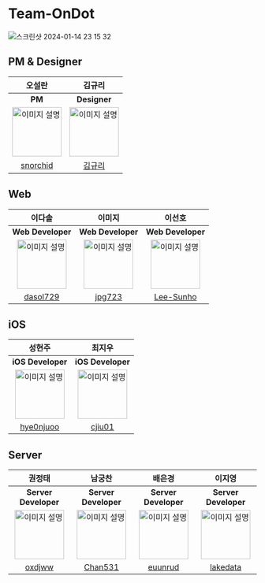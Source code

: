# Team-OnDot

![스크린샷 2024-01-14 23 15 32](https://github.com/Team-OnDot/.github/assets/102507306/93596831-dfce-4113-b656-01a0a69a3118)

## PM & Designer

|                                오설란                                 |                               김규리                               |
|:------------------------------------------------------------------:|:---------------------------------------------------------------:|
|                               **PM**                               |                          **Designer**                           |
| <img src="https://github.com/snorchid.png" alt="이미지 설명" width=100> | <img src="https://github.com/figma.png" alt="이미지 설명" width=100> |
|      <center>[snorchid](https://github.com/snorchid)</center>      |        <center>[김규리](https://github.com/figma)</center>         |

## Web

|                                이다솔                                 |                               이미지                                |                                 이선호                                 |
|:------------------------------------------------------------------:|:----------------------------------------------------------------:|:-------------------------------------------------------------------:|
|                         **Web Developer**                          |                        **Web Developer**                         |                          **Web Developer**                          |
| <img src="https://github.com/dasol729.png" alt="이미지 설명" width=100> | <img src="https://github.com/jpg723.png" alt="이미지 설명" width=100> | <img src="https://github.com/Lee-Sunho.png" alt="이미지 설명" width=100> |
|      <center>[dasol729](https://github.com/dasol729)</center>      |       <center>[jpg723](https://github.com/jpg723)</center>       |     <center>[Lee-Sunho](https://github.com/Lee-Sunho)</center>      |

## iOS

|                                 성현주                                 |                               최지우                                |
|:-------------------------------------------------------------------:|:----------------------------------------------------------------:|
|                          **iOS Developer**                          |                        **iOS Developer**                         |
| <img src="https://github.com/hye0njuoo.png" alt="이미지 설명" width=100> | <img src="https://github.com/cjiu01.png" alt="이미지 설명" width=100> |
|     <center>[hye0njuoo](https://github.com/hye0njuoo)</center>      |       <center>[cjiu01](https://github.com/cjiu01)</center>       |

## Server

|                               권정태                                |                                남궁찬                                |                                배은경                                |                                이지영                                 |
|:----------------------------------------------------------------:|:-----------------------------------------------------------------:|:-----------------------------------------------------------------:|:------------------------------------------------------------------:|
|                       **Server Developer**                       |                       **Server Developer**                        |                       **Server Developer**                        |                        **Server Developer**                        |
| <img src="https://github.com/oxdjww.png" alt="이미지 설명" width=100> | <img src="https://github.com/Chan531.png" alt="이미지 설명" width=100> | <img src="https://github.com/euunrud.png" alt="이미지 설명" width=100> | <img src="https://github.com/lakedata.png" alt="이미지 설명" width=100> |
|       <center>[oxdjww](https://github.com/oxdjww)</center>       |      <center>[Chan531](https://github.com/Chan531)</center>       |      <center>[euunrud](https://github.com/euunrud)</center>       |      <center>[lakedata](https://github.com/lakedata)</center>      |


